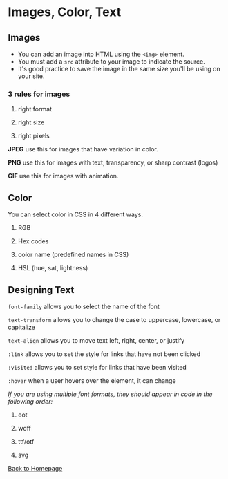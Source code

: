 # Images, Color, Text

## Images

* You can add an image into HTML using the `<img>` element. 
* You must add a `src` attribute to your image to indicate the source. 
* It's good practice to save the image in the same size you'll be using on your site. 

### 3 rules for images

1) right format

2) right size

3) right pixels

**JPEG** use this for images that have variation in color.

**PNG** use this for images with text, transparency, or sharp contrast (logos)

**GIF** use this for images with animation.

## Color

You can select color in CSS in 4 different ways.

1) RGB

2) Hex codes

3) color name (predefined names in CSS)

4) HSL (hue, sat, lightness)

## Designing Text


`font-family` allows you to select the name of the font 

`text-transform` allows you to change the case to uppercase, lowercase, or capitalize

`text-align` allows you to move text left, right, center, or justify

`:link` allows you to set the style for links that have not been clicked

`:visited` allows you to set style for links that have been visited 

`:hover` when a user hovers over the element, it can change 

*If you are using multiple font formats, they should appear in code in the following order:*


1) eot

2) woff

3) ttf/otf

4) svg


[Back to Homepage](README.md)